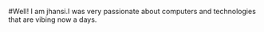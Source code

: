 #Well! I am jhansi.I was very passionate about computers and technologies that are vibing now a days.
